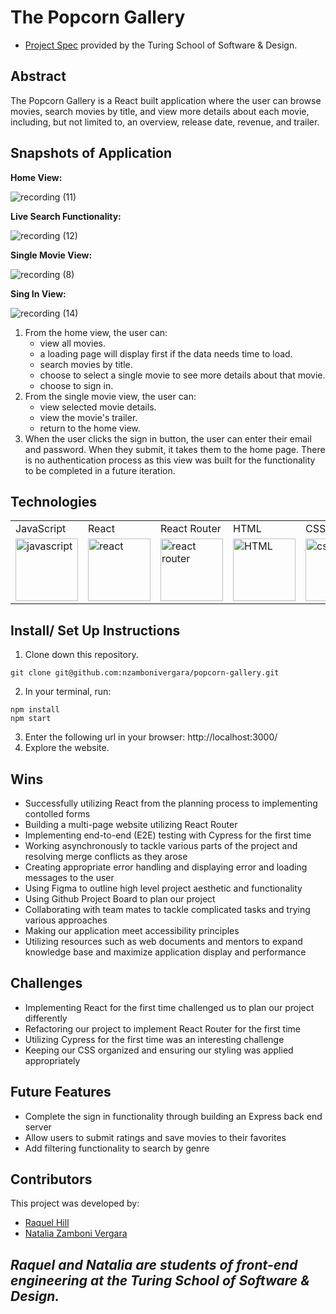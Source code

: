 # The Popcorn Gallery

- [Project Spec](https://frontend.turing.edu/projects/module-3/rancid-tomatillos-v3.html) provided by the Turing School of Software & Design.

## Abstract

The Popcorn Gallery is a React built application where the user can browse movies, search movies by title, and view more details about each movie, including, but not limited to, an overview, release date, revenue, and trailer. 

## Snapshots of Application

**Home View:**

![recording (11)](https://user-images.githubusercontent.com/83611094/138778337-032c1a88-5bb0-45e9-b09a-b12a83d00136.gif)

**Live Search Functionality:** 

![recording (12)](https://user-images.githubusercontent.com/83611094/138778683-74331a43-f5e1-4514-98ca-c2f470cfab47.gif)

**Single Movie View:**

![recording (8)](https://user-images.githubusercontent.com/83611094/138777363-bf427ae1-135c-4f7d-97dc-eb9af21e93c3.gif)

**Sing In View:**

![recording (14)](https://user-images.githubusercontent.com/83611094/138778786-48c2ab25-8d1a-4706-ad26-f917a7d99202.gif)

1. From the home view, the user can:
    - view all movies. 
    - a loading page will display first if the data needs time to load.
    - search movies by title.
    - choose to select a single movie to see more details about that movie.
    - choose to sign in.
2. From the single movie view, the user can:
    - view selected movie details.
    - view the movie's trailer.
    - return to the home view.
4. When the user clicks the sign in button, the user can enter their email and password. When they submit, it takes them to the home page. There is no authentication process as this view was built for the functionality to be completed in a future iteration.


## Technologies

<table>
    <tr>
        <td>JavaScript</td>
        <td>React</td>
        <td>React Router</td>
        <td>HTML</td>
        <td>CSS</td>
        <td>SASS</td>
        <td>Figma</td>
        <td>Cypress</td>
        <td>Heroku</td>
        <td>Fetch API</td>
    </tr>
    </tr>
        <td><img src="https://user-images.githubusercontent.com/73092355/119360616-074c6580-bc68-11eb-8ac1-f1ca05b87bf8.png" alt="javascript" width="100" height="auto" /></td>
        <td><img src="https://user-images.githubusercontent.com/73092355/119361040-74f89180-bc68-11eb-845a-29ec9f93f095.png" alt="react" width="100" height="auto" /></td>
        <td><img src="https://user-images.githubusercontent.com/73092355/119361186-9d808b80-bc68-11eb-97ee-05bde2700716.png" alt="react router" width="100" height="auto" /></td>
        <td><img src="https://user-images.githubusercontent.com/73092355/119402191-d553f700-bc99-11eb-8cd3-6ef44023d530.png" alt="HTML" width="100" height="auto" /></td>
        <td><img src="https://user-images.githubusercontent.com/73092355/119402395-1e0bb000-bc9a-11eb-9173-30403b8848d1.png" alt="css" width="100" height="auto" /></td>
        <td><img src="https://user-images.githubusercontent.com/73092355/119351057-49bc7500-bc5d-11eb-9e74-24ede01707c4.png" alt="SASS" width="100" height="auto" /></td>
        <td><img src="https://cdn.freebiesupply.com/logos/large/2x/figma-1-logo-png-transparent.png" alt="figma" width="100" height="auto" /></td>
        <td><img src="https://user-images.githubusercontent.com/73092355/119361263-b5f0a600-bc68-11eb-9f41-8e10aa013e7a.png" alt="Cypress" width="100" height="auto" /></td>
        <td><img src="https://user-images.githubusercontent.com/73092355/119402483-3bd91500-bc9a-11eb-9465-edf38b6a68d3.png" alt="Heroku" width="100" height="auto" /></td>
         <td><img src="https://www.freecodecamp.org/news/content/images/size/w2000/2020/08/wall-2.jpeg" alt="Heroku" width="100" height="auto" /></td>
    </tr>
</table>

## Install/ Set Up Instructions

1. Clone down this repository.
  ```
  git clone git@github.com:nzambonivergara/popcorn-gallery.git
  ```
2. In your terminal, run:
  ```
  npm install
  npm start
  ```
3. Enter the following url in your browser: http://localhost:3000/
4. Explore the website.

## Wins

- Successfully utilizing React from the planning process to implementing contolled forms
- Building a multi-page website utilizing React Router
- Implementing end-to-end (E2E) testing with Cypress for the first time
- Working asynchronously to tackle various parts of the project and resolving merge conflicts as they arose
- Creating appropriate error handling and displaying error and loading messages to the user
- Using Figma to outline high level project aesthetic and functionality
- Using Github Project Board to plan our project
- Collaborating with team mates to tackle complicated tasks and trying various approaches
- Making our application meet accessibility principles  
- Utilizing resources such as web documents and mentors to expand knowledge base and maximize application display and performance

## Challenges

- Implementing React for the first time challenged us to plan our project differently
- Refactoring our project to implement React Router for the first time
- Utilizing Cypress for the first time was an interesting challenge
- Keeping our CSS organized and ensuring our styling was applied appropriately

## Future Features

- Complete the sign in functionality through building an Express back end server
- Allow users to submit ratings and save movies to their favorites
- Add filtering functionality to search by genre

## Contributors

This project was developed by:

- [Raquel Hill](https://github.com/Raquelhill)
- [Natalia Zamboni Vergara](https://github.com/nzambonivergara)

*Raquel and Natalia are students of front-end engineering at the Turing School of Software & Design.*
---
